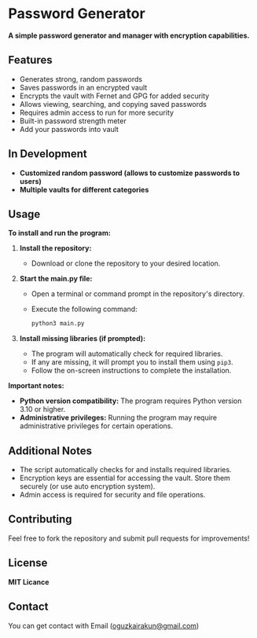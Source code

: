 # Password Generator

**A simple password generator and manager with encryption capabilities.**

## Features

- Generates strong, random passwords
- Saves passwords in an encrypted vault
- Encrypts the vault with Fernet and GPG for added security
- Allows viewing, searching, and copying saved passwords
- Requires admin access to run for more security
- Built-in password strength meter
- Add your passwords into vault
  
## In Development
- **Customized random password (allows to customize passwords to users)**
- **Multiple vaults for different categories**

## Usage
**To install and run the program:**

1. **Install the repository:**
   - Download or clone the repository to your desired location.

2. **Start the main.py file:**
   - Open a terminal or command prompt in the repository's directory.
   - Execute the following command:

     ```bash
     python3 main.py
     ```

3. **Install missing libraries (if prompted):**
   - The program will automatically check for required libraries.
   - If any are missing, it will prompt you to install them using `pip3`.
   - Follow the on-screen instructions to complete the installation.

**Important notes:**

- **Python version compatibility:** The program requires Python version 3.10 or higher.
- **Administrative privileges:** Running the program may require administrative privileges for certain operations.


## Additional Notes

- The script automatically checks for and installs required libraries.
- Encryption keys are essential for accessing the vault. Store them securely (or use auto encryption system).
- Admin access is required for security and file operations.

## Contributing

Feel free to fork the repository and submit pull requests for improvements!

## License

**MIT Licance**

## Contact
You can get contact with Email (oguzkairakun@gmail.com)
